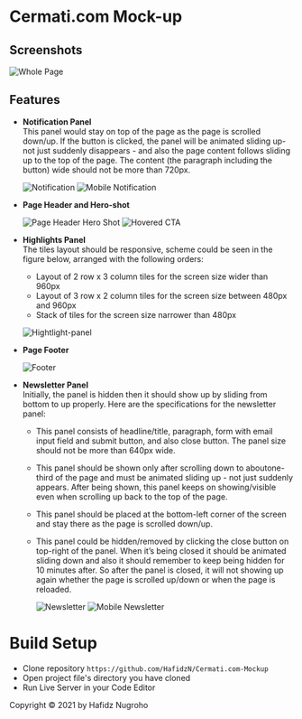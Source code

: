# Cermati.com Mock-up

## Screenshots
![Whole Page](https://res.cloudinary.com/smilj4npj4nic/image/upload/v1610682708/cermati_ygbljm.png)


## Features
* **Notification Panel**  
  This panel would ​stay on top of the page​ as the page is scrolled down/up. If the button is clicked, the panel will be ​animated sliding up​ - not just suddenly disappears - and also the page content follows sliding up to the top of the page. The content (the paragraph including the button) wide should not be more than 720px.

  ![Notification](https://res.cloudinary.com/smilj4npj4nic/image/upload/v1610684162/notif_uubazm.png)
  ![Mobile Notification](https://res.cloudinary.com/smilj4npj4nic/image/upload/v1610684154/resnot_ijrlxx.png)

* **Page Header and Hero-shot**

  ![Page Header Hero Shot](https://res.cloudinary.com/smilj4npj4nic/image/upload/v1610684174/hero_c5d9ad.png)
  ![Hovered CTA](https://res.cloudinary.com/smilj4npj4nic/image/upload/v1610711857/hover_asi5i2.png)

* **Highlights Panel**  
  The tiles layout should be responsive, scheme could be seen in the figure below, arranged with the following orders:
  * Layout of 2 row x 3 column tiles for the screen size wider than 960px
  * Layout of 3 row x 2 column tiles for the screen size between 480px and 960px
  * Stack of tiles for the screen size narrower than 480px

  ![Hightlight-panel](https://res.cloudinary.com/smilj4npj4nic/image/upload/v1610691458/tiless_vhhiif.png)

* **Page Footer**  

  ![Footer](https://res.cloudinary.com/smilj4npj4nic/image/upload/v1610684154/footer_jpektt.png)

* **Newsletter Panel**  
  Initially, the panel is hidden then it should show up by sliding from bottom to up properly. Here are the specifications for the newsletter panel:
  * This panel consists of headline/title, paragraph, form with email input field and submit  button, and also close button. The panel size should not be more than 640px wide.
  * This panel should be shown only after scrolling down to about ​one-third​ of the page and must be ​animated sliding up​ - not just suddenly appears. After being shown, this panel keeps on showing/visible even when scrolling up back to the top of the page.
  * This panel should be placed at the ​bottom-left corner ​of the screen ​and stay there​ as the page is scrolled down/up.
  * This panel could be hidden/removed by clicking the close button on top-right of the panel. When it’s being closed it should be ​animated sliding down​ and also it should ​remember to keep being hidden​ for 10 minutes after. So after the panel is closed, it will not showing up again whether the page is scrolled up/down or when the page is reloaded.

    ![Newsletter](https://res.cloudinary.com/smilj4npj4nic/image/upload/v1610693341/ewsllett2_zsnnsy.png)
    ![Mobile Newsletter](https://res.cloudinary.com/smilj4npj4nic/image/upload/v1610714265/resnewt_rxgo6f.png)


# Build Setup
* Clone repository `https://github.com/HafidzN/Cermati.com-Mockup`
* Open project file's directory you have cloned
* Run Live Server in your Code Editor


Copyright © 2021 by Hafidz Nugroho

